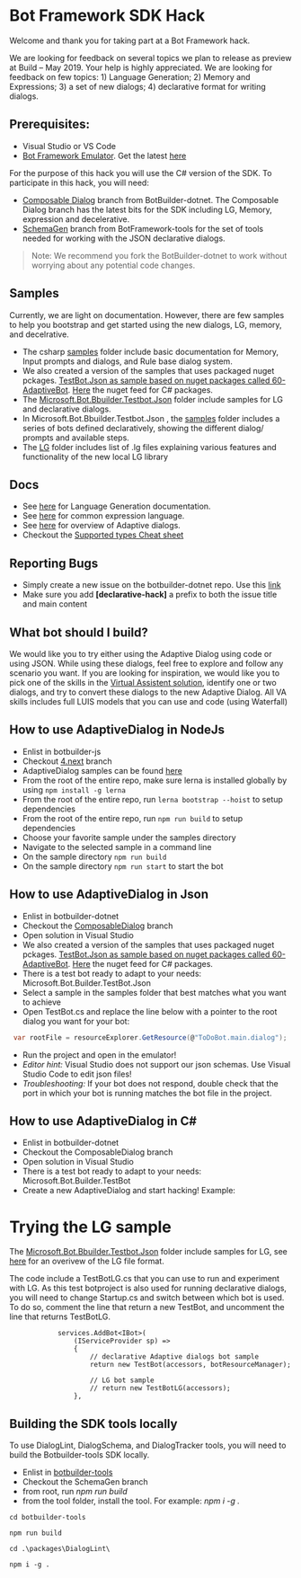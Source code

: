 # Bot Framework SDK Hack

Welcome and thank you for taking part at a Bot Framework hack.

We are looking for feedback on several topics we plan to release as preview at Build – May 2019. Your help is highly appreciated.  We are looking for feedback on few topics: 1) Language Generation; 2) Memory and Expressions; 3) a set of new dialogs; 4) declarative format for writing dialogs.

## Prerequisites:
-	Visual Studio or VS Code 
-	[Bot Framework Emulator](https://github.com/Microsoft/BotFramework-Emulator/releases). Get the latest [here](https://github.com/Microsoft/BotFramework-Emulator/releases)   

For the purpose of this hack you will use the C# version of the SDK. To participate in this hack, you will need: 
- [Composable Dialog](https://github.com/Microsoft/botbuilder-dotnet/tree/ComposableDialog) branch from BotBuilder-dotnet. The Composable Dialog branch has the latest bits for the SDK including LG, Memory, expression and decelerative.
-  [SchemaGen](https://github.com/Microsoft/botbuilder-tools/tree/SchemaGen) branch from BotFramework-tools for the set of tools needed for working with the JSON declarative dialogs. 

> Note: We recommend you fork the BotBuilder-dotnet to work without worrying about any potential code changes. 

## Samples 
Currently, we are light on documentation. However, there are few samples to help you bootstrap and get started using the new dialogs, LG, memory, and decelrative. 
-	The csharp [samples](https://github.com/Microsoft/botbuilder-dotnet/tree/ComposableDialog/samples) folder include basic documentation for Memory, Input prompts and dialogs, and Rule base dialog system. 
- We also created a version of the samples that uses packaged nuget pckages. [TestBot.Json as sample based on nuget packages called 60-AdaptiveBot](https://github.com/Microsoft/BotBuilder-Samples/blob/4.next/samples/csharp_dotnetcore/60.AdaptiveBot/README.md).  [Here](https://botbuilder.myget.org/F/botbuilder-declarative/api/v3/index.json )  the nuget feed for C# packages. 
-	The [Microsoft.Bot.Bbuilder.Testbot.Json](https://github.com/Microsoft/botbuilder-dotnet/tree/ComposableDialog/samples/Microsoft.Bot.Builder.TestBot.Json) folder include samples for LG and declarative dialogs.
-	In Microsoft.Bot.Bbuilder.Testbot.Json , the [samples](https://github.com/Microsoft/botbuilder-dotnet/tree/ComposableDialog/samples/Microsoft.Bot.Builder.TestBot.Json/Samples) folder includes a series of bots defined declaratively, showing the different dialog/ prompts and available steps. 
-	The [LG](https://github.com/Microsoft/botbuilder-dotnet/tree/ComposableDialog/samples/Microsoft.Bot.Builder.TestBot.Json/LG) folder includes list of .lg files explaining various features and functionality  of the new local LG library


## Docs
-   See [here](../doc/LanguageGeneration/readme.md) for Language Generation documentation. 
-   See [here](../doc/CommonExpressionLanguage/redme.md) for common expression language.
-   See [here](../doc/AdaptiveDialog/readme.md) for overview of Adaptive dialogs.
-	Checkout the [Supported types Cheat sheet](../doc/AdaptiveDialog/cheatSheet.md)

## Reporting Bugs 
-	Simply create a new issue on the botbuilder-dotnet repo. Use this [link](https://github.com/Microsoft/botbuilder-dotnet/issues/new?template=-net-sdk-bug.md) 
-	Make sure you add **[declarative-hack]** a prefix to both the issue title and main content 


## What bot should I build?
We would like you to try either using the Adaptive Dialog using code or using JSON. While using these dialogs, feel free to explore and follow any scenario you want. If you are looking for inspiration, we would like you to pick one of the skills in the [Virtual Assistent solution](https://github.com/Microsoft/AI/tree/master/solutions/Virtual-Assistant/src), identify one or two dialogs, and try to convert these dialogs to the new Adaptive Dialog. All VA skills includes full LUIS models that you can use and code (using Waterfall) 


## How to use AdaptiveDialog in NodeJs

- Enlist in botbuilder-js
- Checkout [4.next](https://github.com/Microsoft/botbuilder-js/tree/4.next) branch
- AdaptiveDialog samples can be found [here](https://github.com/Microsoft/botbuilder-js/tree/4.next/samples)
- From the root of the entire repo, make sure lerna is installed globally by using ```npm install -g lerna```
- From the root of the entire repo, run ```lerna bootstrap --hoist``` to setup dependencies
- From the root of the entire repo, run ```npm run build``` to setup dependencies
- Choose your favorite sample under the samples directory
- Navigate to the selected sample in a command line
- On the sample directory ```npm run build```
- On the sample directory ```npm run start``` to start the bot

## How to use AdaptiveDialog in Json

- Enlist in botbuilder-dotnet
- Checkout the [ComposableDialog](https://github.com/Microsoft/botbuilder-dotnet/tree/ComposableDialog) branch
- Open solution in Visual Studio
- We also created a version of the samples that uses packaged nuget pckages. [TestBot.Json as sample based on nuget packages called 60-AdaptiveBot](https://github.com/Microsoft/BotBuilder-Samples/blob/4.next/samples/csharp_dotnetcore/60.AdaptiveBot/README.md).  [Here](https://botbuilder.myget.org/F/botbuilder-declarative/api/v3/index.json )  the nuget feed for C# packages. 
- There is a test bot ready to adapt to your needs: Microsoft.Bot.Builder.TestBot.Json
- Select a sample in the samples folder that best matches what you want to achieve
- Open TestBot.cs and replace the line below with a pointer to the root dialog you want for your bot:

```csharp
 var rootFile = resourceExplorer.GetResource(@"ToDoBot.main.dialog");
```
- Run the project and open in the emulator!
- *Editor hint:* Visual Studio does not support our json schemas. Use Visual Studio Code to edit json files!
- *Troubleshooting:* If your bot does not respond, double check that the port in which your bot is running matches the bot file in the project.

## How to use AdaptiveDialog in C#

- Enlist in botbuilder-dotnet
- Checkout the ComposableDialog branch
- Open solution in Visual Studio
- There is a test bot ready to adapt to your needs: Microsoft.Bot.Builder.TestBot
- Create a new AdaptiveDialog and start hacking! Example:


# Trying the LG sample

The [Microsoft.Bot.Bbuilder.Testbot.Json](https://github.com/Microsoft/botbuilder-dotnet/tree/ComposableDialog/samples/Microsoft.Bot.Builder.TestBot.Json) folder include samples for LG, see [here](./LG-file-format.md) for an overivew of the LG file format. 

The code include a TestBotLG.cs that you can use to run and experiment with LG.  As this test botproject  is also used for running declarative dialogs, you will need to change Startup.cs and switch between which bot is used.  To do so, comment the line that return a new TestBot, and uncomment the line that returns TestBotLG. 

```
            services.AddBot<IBot>(
                (IServiceProvider sp) =>
                {
                    // declarative Adaptive dialogs bot sample
                    return new TestBot(accessors, botResourceManager);

                    // LG bot sample
                    // return new TestBotLG(accessors);
                },

```


## Building the SDK tools locally
To use DialogLint, DialogSchema, and DialogTracker tools, you will need to build the Botbuilder-tools SDK locally. 

- Enlist in [botbuilder-tools](https://github.com/Microsoft/botbuilder-tools/tree/SchemaGen)
- Checkout the SchemaGen branch
- from root, run *npm run build*
- from the tool folder, install the tool. For example: *npm i -g .* 

```
cd botbuilder-tools

npm run build 

cd .\packages\DialogLint\

npm i -g .
```
